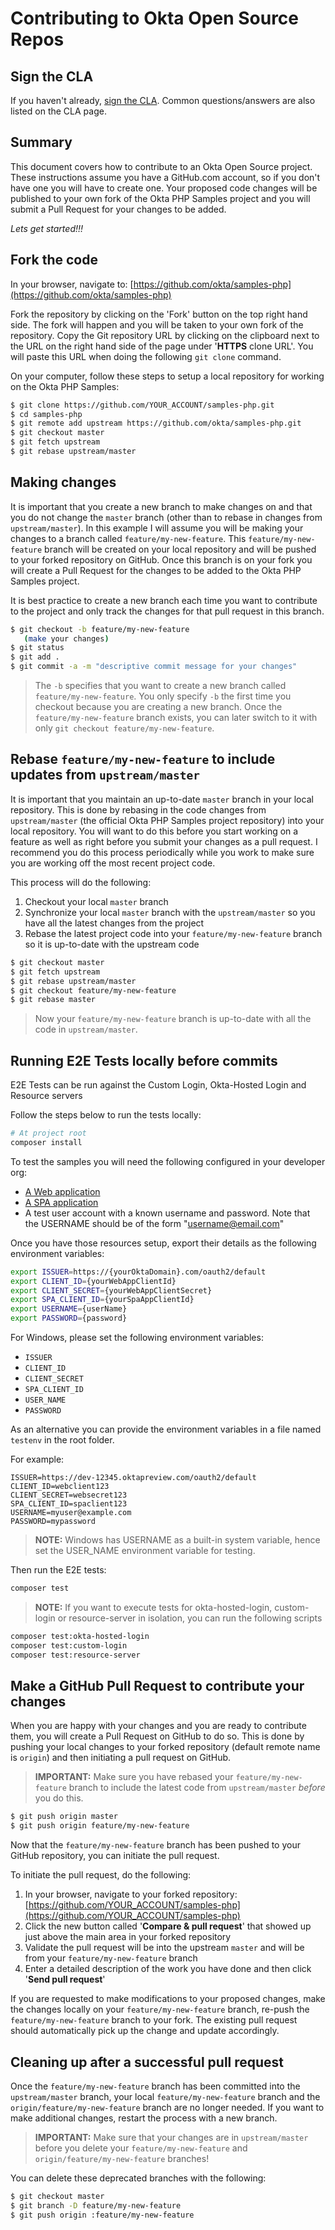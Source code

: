 Contributing to Okta Open Source Repos
======================================

Sign the CLA
------------

If you haven't already, [sign the CLA](https://developer.okta.com/cla/).  Common questions/answers are also listed on the CLA page.

Summary
-------
This document covers how to contribute to an Okta Open Source project. These instructions assume you have a GitHub.com account, so if you don't have one you will have to create one. Your proposed code changes will be published to your own fork of the Okta PHP Samples project and you will submit a Pull Request for your changes to be added.

_Lets get started!!!_


Fork the code
-------------

In your browser, navigate to: [https://github.com/okta/samples-php](https://github.com/okta/samples-php)

Fork the repository by clicking on the 'Fork' button on the top right hand side.  The fork will happen and you will be taken to your own fork of the repository.  Copy the Git repository URL by clicking on the clipboard next to the URL on the right hand side of the page under '**HTTPS** clone URL'.  You will paste this URL when doing the following `git clone` command.

On your computer, follow these steps to setup a local repository for working on the Okta PHP Samples:

``` bash
$ git clone https://github.com/YOUR_ACCOUNT/samples-php.git
$ cd samples-php
$ git remote add upstream https://github.com/okta/samples-php.git
$ git checkout master
$ git fetch upstream
$ git rebase upstream/master
```


Making changes
--------------

It is important that you create a new branch to make changes on and that you do not change the `master` branch (other than to rebase in changes from `upstream/master`).  In this example I will assume you will be making your changes to a branch called `feature/my-new-feature`.  This `feature/my-new-feature` branch will be created on your local repository and will be pushed to your forked repository on GitHub.  Once this branch is on your fork you will create a Pull Request for the changes to be added to the Okta PHP Samples project.

It is best practice to create a new branch each time you want to contribute to the project and only track the changes for that pull request in this branch.

``` bash
$ git checkout -b feature/my-new-feature
   (make your changes)
$ git status
$ git add .
$ git commit -a -m "descriptive commit message for your changes"
```

> The `-b` specifies that you want to create a new branch called `feature/my-new-feature`.  You only specify `-b` the first time you checkout because you are creating a new branch.  Once the `feature/my-new-feature` branch exists, you can later switch to it with only `git checkout feature/my-new-feature`.


Rebase `feature/my-new-feature` to include updates from `upstream/master`
------------------------------------------------------------

It is important that you maintain an up-to-date `master` branch in your local repository.  This is done by rebasing in the code changes from `upstream/master` (the official Okta PHP Samples project repository) into your local repository.  You will want to do this before you start working on a feature as well as right before you submit your changes as a pull request.  I recommend you do this process periodically while you work to make sure you are working off the most recent project code.

This process will do the following:

1. Checkout your local `master` branch
2. Synchronize your local `master` branch with the `upstream/master` so you have all the latest changes from the project
3. Rebase the latest project code into your `feature/my-new-feature` branch so it is up-to-date with the upstream code

``` bash
$ git checkout master
$ git fetch upstream
$ git rebase upstream/master
$ git checkout feature/my-new-feature
$ git rebase master
```

> Now your `feature/my-new-feature` branch is up-to-date with all the code in `upstream/master`.

Running E2E Tests locally before commits
----------------------------------------
E2E Tests can be run against the Custom Login, Okta-Hosted Login and Resource servers

Follow the steps below to run the tests locally:

```bash
# At project root
composer install
```
To test the samples you will need the following configured in your developer org:

* [A Web application](/okta-hosted-login#prerequisites)
* [A SPA application](https://github.com/okta/samples-js-angular/tree/master/okta-hosted-login#prerequisites)
* A test user account with a known username and password. Note that the USERNAME should be of the form "username@email.com"

Once you have those resources setup, export their details as the following environment variables:

```bash
export ISSUER=https://{yourOktaDomain}.com/oauth2/default
export CLIENT_ID={yourWebAppClientId}
export CLIENT_SECRET={yourWebAppClientSecret}
export SPA_CLIENT_ID={yourSpaAppClientId}
export USERNAME={userName}
export PASSWORD={password}
```

For Windows, please set the following environment variables:
- `ISSUER`
- `CLIENT_ID`
- `CLIENT_SECRET`
- `SPA_CLIENT_ID`
- `USER_NAME`
- `PASSWORD`

As an alternative you can provide the environment variables in a file named `testenv` in the root folder.

For example:

```
ISSUER=https://dev-12345.oktapreview.com/oauth2/default
CLIENT_ID=webclient123
CLIENT_SECRET=websecret123
SPA_CLIENT_ID=spaclient123
USERNAME=myuser@example.com
PASSWORD=mypassword
```

> **NOTE:** Windows has USERNAME as a built-in system variable, hence set the USER_NAME environment variable for testing.

Then run the E2E tests:

```bash
composer test
```

> **NOTE:** If you want to execute tests for okta-hosted-login, custom-login or resource-server in isolation, you can run the following scripts

```bash
composer test:okta-hosted-login
composer test:custom-login
composer test:resource-server
```

Make a GitHub Pull Request to contribute your changes
-----------------------------------------------------

When you are happy with your changes and you are ready to contribute them, you will create a Pull Request on GitHub to do so.  This is done by pushing your local changes to your forked repository (default remote name is `origin`) and then initiating a pull request on GitHub.

> **IMPORTANT:** Make sure you have rebased your `feature/my-new-feature` branch to include the latest code from `upstream/master` _before_ you do this.

``` bash
$ git push origin master
$ git push origin feature/my-new-feature
```

Now that the `feature/my-new-feature` branch has been pushed to your GitHub repository, you can initiate the pull request.

To initiate the pull request, do the following:

1. In your browser, navigate to your forked repository: [https://github.com/YOUR_ACCOUNT/samples-php](https://github.com/YOUR_ACCOUNT/samples-php)
2. Click the new button called '**Compare & pull request**' that showed up just above the main area in your forked repository
3. Validate the pull request will be into the upstream `master` and will be from your `feature/my-new-feature` branch
4. Enter a detailed description of the work you have done and then click '**Send pull request**'

If you are requested to make modifications to your proposed changes, make the changes locally on your `feature/my-new-feature` branch, re-push the `feature/my-new-feature` branch to your fork.  The existing pull request should automatically pick up the change and update accordingly.


Cleaning up after a successful pull request
-------------------------------------------

Once the `feature/my-new-feature` branch has been committed into the `upstream/master` branch, your local `feature/my-new-feature` branch and the `origin/feature/my-new-feature` branch are no longer needed.  If you want to make additional changes, restart the process with a new branch.

> **IMPORTANT:** Make sure that your changes are in `upstream/master` before you delete your `feature/my-new-feature` and `origin/feature/my-new-feature` branches!

You can delete these deprecated branches with the following:

``` bash
$ git checkout master
$ git branch -D feature/my-new-feature
$ git push origin :feature/my-new-feature
```
